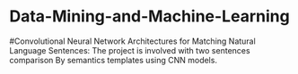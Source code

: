 # Data-Mining-and-Machine-Learning
#Convolutional Neural Network Architectures for Matching Natural Language Sentences: The project is involved with two sentences comparison By semantics templates using CNN models.
